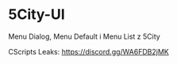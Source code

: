# 5City-UI
Menu Dialog, Menu Default i Menu List z 5City

CScripts Leaks: https://discord.gg/WA6FDB2jMK
